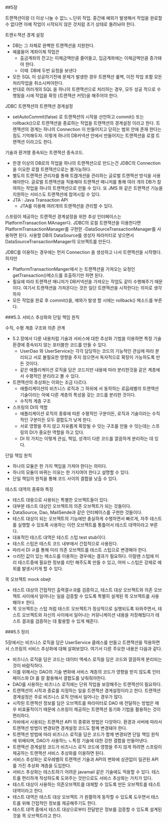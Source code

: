 ##5장


트랜잭션이랑 더 이상 나눌 수 없느 ㄴ단위 작업.
중간예 예외가 발생해서 작업을 완료할 수 없다면 아예 작업이 시작되지 않은 것처럼 초기 상태로 돌려놔야 한다.

트랜ㅌ잭션 경계 설정
- DB는 그 자체로 완벽한 트랜잭션을 지원한다.
- 예를들어 계좌이체 작업은
  - 출금계좌의 잔고는 이체금액만큼 줄어들고, 입금계좌에는 이체금액만큼 증가돼야 한다.
  - 이때  DB에 두번 요청을 보낸다
- 모든 SQL 이 성공하기전에 문제가 발생한 경우 트랜잭션 롤백, 이전 작업 포함 모든 처리작업을 취소시켜야한다.
- 반대로 여러개의 SQL 을 하나의 트랜잭션으로 처리하는 경우, 모두 성공 적으로 수행됬을 시에 작업을 확정 (트랜잭션 커밋)을 해주어야 한다.

JDBC 트랜잭션의 트랜잭션 경계설정
- setAutoCommit(false) 로 트랜잭션의 시작을 선언하고 commit() 또는 rollback()으로 트랜잭션을 종료하는 작업을 트랜잭션의 경계설정 이라고 한다. 트랜잭션의 경계는 하나의 Connection 이 만들어지고 닫히는 범위 안에 존재 한다는 점도 기억해두자. 이렇게 하나의 DB커넥션 안에서 만들어지는 트랜잭션을 로컬 트랜잭션 이라고도 한다.

기술과 환겨엥 종속되는 트랜잭션 종속코드.
- 한갱 이상의 DB로의 작업을 하나의 트랜잭션으로 만드는건 JDBC의 Connection을 이요한 로컬 트랜잭션으로는 불가능하다.
- 별도의 트랜잭션 관리자를 통해 트랝개션을 관리하는 글로벌 트랜잭션 방식을 사용해야한다. 글로벌 트랜잭션을 적용해야 트랜잭션 매니저를 통해 여러 개의 DB가 참여하는 작업을 하나의 트랜잭션으로 만들 수 있다. 또 JMS 와 같은 트랜잭션 기능을 지원하는 서비스도 트랜잭션에 참여시킬 수 있다.
- JTA : Java Transaction API
  - JTA를 이용해 여러개의 트랜잭션을 관리할 수 있다.

스프링이 제공하는 트랜잭션 경계설정을 위한 추상 인터페이스는 PlatformTransaction MAnager다.
JDBC의 로컬 트랜잭션을 이용한다면 PlatformTransactionManager를 구현한 -DataSourceTransactionManager를 사용하면 된다. 사용할 DB의 DataSource를 생성자 파라미터로 넣으면서 DataSourceTransactionManager의 오브젝트를 만든다.

JDBC를 이용하는 경우에는 먼저 Connection 을 생성하고 나서 트랜잭션을 시작했다. 하지만
- PlatformTransactionManger에서 는 트랜잭션을 가져오는 요청인 getTransaction()메소드를 호출하기만 하면 된다.
- 필요에 따라 트랜잭션 매니저가 DB커넥션을 가져오는 작업도 같이 수행해주기 때문이다. 여기서 트랜잭션을 가져온다는 것은 일단 트랜잭션을 시작한다는 의미로 생각하자
- 모든 작업을 완료 후 commit()을, 예와가 발생 할 시에는 rollback() 메소드를 부른다.


###5.3. 서비스 추상화와 단일 책임 원칙


수직, 수평 계층 구조와 의존 관계
- 5.2.장에서 다룬 내용처럼 기술과 서비스에 대한 추상화 기법을 이용하면 특정 기술환경에 종속되지 않는 포터블한 코드를 만들 수 있다.
  - UserDao 와 UserService는 각각 담당하는 코드의 기능적인 관심에 따라 분리되고 서로 불필요한 영향을 주지 않으면서 독자적으로 확장이 가능하도록 만든 것이다.
  - 같은 애플리케이션 로직을 담은 코드지만 내용에 따라 분리한것을 같은 계층에서 수평적인 분리라고 볼 수 있다.
- 트랜잭션의 추상화는 이와는 조금 다르다.
  - 애플리케이션의 비즈니스 로직과 그 하위에 서 동작하는 로웁레벨의 트랜잭션 기술이라는 아예 다른 계층의 특성을 갖는 코드를 분리한 것이다.
  - 수직적 계층 구조
- 스프링의 DI의 역할
  - 애플리케이션 로직의 종류에 따른 수평적인 구분이든, 로직과 기술이라는 수직적인 구분이든 모두 결합도가 낮게 한다.
  - 서로 영향을 주지 않고 자유롭게 확장될 수 잇는 구조를 만들 수 잇는데는 스프링의 DI가 중요한 역할을 하고 있다.
  - DI 의 가치는 이렇게 관심, 책임, 성격이 다른 코드를 깔끔하게 분리하는 데 있다.

단일 책임 원칙
- 하나의 모듈은 한 가지 책임을 가져야 한다는 의미다.
- 하나의 모듈이 바뀌는 이유는 한 가지여야 한다고 설명할 수 있다.
- 단일 책임의 원칙을 통해 코드 사이의 결합을 낮출 수 있다.



테스트 대역의 종류와 특징
- 테스트 대용으로 사용되는 특별한 오브젝트들이 있다.
- 대부분 테스트 대상인 오브젝트의 의존 오브젝트가 되는 것들이다.
- DataSource, Dao, MailSende과 같은 인터페이스를 구현한 것들이다.
- 테스트 대상이 되는 오브젝트의 기능에만 충실하게 수행하면서 빠르게, 자주 테스트를 실행할 수 있또록 사용하는 이런 오브젝트를 통틀어서 테스트 대역이라고 부른다.
- 대표적인 테스트 대역은 테스트 스텁 test stub이다.
- 테스트 스텁은 테스트 코드 내부에서 간접적으로 사용된다.
- 따라서 DI ㄹ를 통해 미리 의존 오브젝트를 테스트 스텁으로 변경해야 한다.
- ㅁ리턴 값이 있는 메소드를 이용하는 경우에는 결과가 필요하다. 이럴땐 스텁에 미리 테스트중에 필요한 정보를 리턴 해주도록 만들 수 있고, 어떠 ㄴ스텁은 강제로 예외를 발생시키게 할 수 있다.

목 오브젝트 mock obejt
- 테스트 대상의 간접적인 출력결ㄹ과를 검증하고, 테스트 대상 오브젝트와 의존 오브젝트 사이에서 일어나는 일을 검증할 수 있도록 특별히 설계된 목 오브젝트를 사용해야ㅎ 한다.
- 목 오브젝트는 스텁 처럼 테스트 오브젝트가 정상적으로 실행되도록 돠와주면서, 테스트 오브젝트와 자신의 사이에서 일어나는 커뮤니케이션 내용을 저장해뒀다가 테스트 결과를 검증하는 데 활용할 수 있게 해준다.


###5.5 정리


5장에서는 비즈니스 로직을 담은 UserService 클래스를 만들고 트랜잭션을 적용하면서 스프링의 서비스 추상화에 대해 살펴보았다.
여기서 다른 주요한 내용은 다음과 같다.
- 비즈니스 로직을 담은 코드는 데이터 액세스 로직을 담은 코드와 깔끔하게 분리되는 것이 바람직하다.
- 이를 위해서는 DAO의 기술 변화에 서비스 계층의 코드가 영향을 받지 않도록 인터페이스와 DI 를 잘 활용해서 결합도를 낮춰줘야한다.
- DAO를 사용하는 비즈니스 로직에는 단위 작업을 보장해주는 트랜잭션이 필요하다.
- 트랜잭션의 시작과 종료를 지정하는 일을 트랜잭션 경계설정이라고 한다. 트랜잭션 경계설정은 주로 비즈니스 로직 안에서 일어나는 경우가 많다.
- 시작된 트랜잭션 정보를 담은 오브젝트를 파라미터로 DAO 에 전달하는 방법은 매우 비효율적이기 때문에 스프링이 제공하는 트랜잭션 동기화 기법을 활용하는 것이 편리하다.
- 자바에서 사용되는 트랜잭션 API 의 종류와 방법은 다양하다. 환경과 서버에 따라서 트랜잭션 방법이 변경되면 경계설정 코드도 함꼐 변경돼야 한다.
- 트랜잭션 방법에 따라 비즈니스 로직을 담은 코드가 함께 변경되면 단일 책임 원칙에 위배되며, DAO가 사용하느 ㄴ특정 기술에 대한 강한 결합을 만들어낸다.
- 트랜잭션 경계설정 코드가 비즈니스 로직 코드에 영향을 주지 않게 하려면 스프링이 제공하는 트랜잭션 서비스 추상화를 이용하면 된다.
- 서비스 추상화는 로우레벨의 트랜잭션 기술과 API의 변화에 상관없이 일관된 API 를 가진 추상화 계층을 도입한다.
- 서비스 추상화는 테스트하기 어려운 javamail 같은 기술에도 적용할 수 있다. 테스트를 편리하게 작성하도록 도와주는 것만으로도 서비스 추상화는 가치가 있다.
- 테스트 대상이 사용하는 의존오브젝트를 대체할 수 있도록 만든 오브젝트를 테스트 대역이라고 한다.
- 테스트 대역은 테스트 대상 오브젝트 가 원활하게 동작할 수 있도록 도우면서 테스트를 위해 간접적인 정보를 제공해주기도 한다.
- 테스트 대역 중에서 테스트 대상으로부터 전달받은 정보를 검증할 수 있도록 설계된 것을 목 오브젝트라고 한다.

